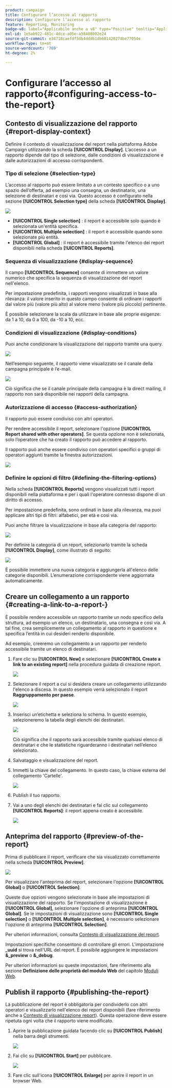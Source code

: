 ```yaml
---
product: campaign
title: Configurare l’accesso al rapporto
description: Configurare l’accesso al rapporto
feature: Reporting, Monitoring
badge-v8: label="Applicabile anche a v8" type="Positive" tooltip="Applicabile anche a Campaign v8"
exl-id: 1e5ab922-481c-4dce-a05e-a58408002e24
source-git-commit: e34718caefdf5db4ddd61db601420274be77054e
workflow-type: tm+mt
source-wordcount: '769'
ht-degree: 2%

---
```


# Configurare l’accesso al rapporto{#configuring-access-to-the-report}



## Contesto di visualizzazione del rapporto {#report-display-context}

Definire il contesto di visualizzazione del report nella piattaforma Adobe Campaign utilizzando la scheda **[!UICONTROL Display]**. L’accesso a un rapporto dipende dal tipo di selezione, dalle condizioni di visualizzazione e dalle autorizzazioni di accesso corrispondenti.

### Tipo di selezione {#selection-type}

L’accesso al rapporto può essere limitato a un contesto specifico o a uno spazio dell’offerta, ad esempio una consegna, un destinatario, una selezione di destinatari e così via. Questo accesso è configurato nella sezione **[!UICONTROL Selection type]** della scheda **[!UICONTROL Display]**.

![](assets/s_ncs_advuser_report_visibility_4.png)

* **[!UICONTROL Single selection]** : il report è accessibile solo quando è selezionata un&#39;entità specifica.
* **[!UICONTROL Multiple selection]** : il report è accessibile quando sono selezionate più entità.
* **[!UICONTROL Global]** : il report è accessibile tramite l&#39;elenco dei report disponibili nella scheda **[!UICONTROL Reports]**.

### Sequenza di visualizzazione {#display-sequence}

Il campo **[!UICONTROL Sequence]** consente di immettere un valore numerico che specifica la sequenza di visualizzazione del report nell&#39;elenco.

Per impostazione predefinita, i rapporti vengono visualizzati in base alla rilevanza: il valore inserito in questo campo consente di ordinare i rapporti dal valore più (valore più alto) al valore meno (valore più piccolo) pertinente.

È possibile selezionare la scala da utilizzare in base alle proprie esigenze: da 1 a 10, da 0 a 100, da -10 a 10, ecc.

### Condizioni di visualizzazione {#display-conditions}

Puoi anche condizionare la visualizzazione del rapporto tramite una query.

![](assets/s_ncs_advuser_report_visibility_5.png)

Nell’esempio seguente, il rapporto viene visualizzato se il canale della campagna principale è l’e-mail.

![](assets/s_ncs_advuser_report_visibility_6.png)

Ciò significa che se il canale principale della campagna è la direct mailing, il rapporto non sarà disponibile nei rapporti della campagna.

### Autorizzazione di accesso {#access-authorization}

Il rapporto può essere condiviso con altri operatori.

Per rendere accessibile il report, selezionare l&#39;opzione **[!UICONTROL Report shared with other operators]**. Se questa opzione non è selezionata, solo l’operatore che ha creato il rapporto può accedere al rapporto.

Il rapporto può anche essere condiviso con operatori specifici o gruppi di operatori aggiunti tramite la finestra autorizzazioni.

![](assets/s_ncs_advuser_report_visibility_8.png)

### Definire le opzioni di filtro {#defining-the-filtering-options}

Nella scheda **[!UICONTROL Reports]** vengono visualizzati tutti i report disponibili nella piattaforma e per i quali l&#39;operatore connesso dispone di un diritto di accesso.

Per impostazione predefinita, sono ordinati in base alla rilevanza, ma puoi applicare altri tipi di filtri: alfabetici, per età e così via.

Puoi anche filtrare la visualizzazione in base alla categoria del rapporto:

![](assets/report_ovv_select_type.png)

Per definire la categoria di un report, selezionarlo tramite la scheda **[!UICONTROL Display]**, come illustrato di seguito:

![](assets/report_select_category.png)

È possibile immettere una nuova categoria e aggiungerla all&#39;elenco delle categorie disponibili. L’enumerazione corrispondente viene aggiornata automaticamente.

## Creare un collegamento a un rapporto {#creating-a-link-to-a-report-}

È possibile rendere accessibile un rapporto tramite un nodo specifico della struttura, ad esempio un elenco, un destinatario, una consegna e così via. A tal fine, crea semplicemente un collegamento al rapporto in questione e specifica l’entità in cui desideri renderlo disponibile.

Ad esempio, creeremo un collegamento a un rapporto per renderlo accessibile tramite un elenco di destinatari.

1. Fare clic su **[!UICONTROL New]** e selezionare **[!UICONTROL Create a link to an existing report]** nella procedura guidata di creazione report.

   ![](assets/s_ncs_advuser_report_wizard_link_01.png)

1. Selezionare il report a cui si desidera creare un collegamento utilizzando l&#39;elenco a discesa. In questo esempio verrà selezionato il report **Raggruppamento per paese**.

   ![](assets/s_ncs_advuser_report_wizard_link_02.png)

1. Inserisci un’etichetta e seleziona lo schema. In questo esempio, selezioneremo la tabella degli elenchi dei destinatari.

   ![](assets/s_ncs_advuser_report_wizard_link_03.png)

   Ciò significa che il rapporto sarà accessibile tramite qualsiasi elenco di destinatari e che le statistiche riguarderanno i destinatari nell’elenco selezionato.

1. Salvataggio e visualizzazione del report.
1. Immetti la chiave del collegamento. In questo caso, la chiave esterna del collegamento &#39;Cartelle&#39;.

   ![](assets/s_ncs_advuser_report_wizard_link_04.png)

1. Publish il tuo rapporto.
1. Vai a uno degli elenchi dei destinatari e fai clic sul collegamento **[!UICONTROL Reports]**: il report appena creato è accessibile.

   ![](assets/s_ncs_advuser_report_wizard_link_05.png)

## Anteprima del rapporto {#preview-of-the-report}

Prima di pubblicare il report, verificare che sia visualizzato correttamente nella scheda **[!UICONTROL Preview]**.

![](assets/s_ncs_advuser_report_preview_01.png)

Per visualizzare l&#39;anteprima del report, selezionare l&#39;opzione **[!UICONTROL Global]** o **[!UICONTROL Selection]**.

Queste due opzioni vengono selezionate in base alle impostazioni di visualizzazione del rapporto. Se l&#39;impostazione di visualizzazione è **[!UICONTROL Global]**, selezionare l&#39;opzione di anteprima **[!UICONTROL Global]**. Se le impostazioni di visualizzazione sono **[!UICONTROL Single selection]** o **[!UICONTROL Multiple selection]**, è necessario selezionare l&#39;opzione di anteprima **[!UICONTROL Selection]**.

Per ulteriori informazioni, consulta [Contesto di visualizzazione del report](#report-display-context).

Impostazioni specifiche consentono di controllare gli errori. L&#39;impostazione **_uuid** si trova nell&#39;URL del report. È possibile aggiungere le impostazioni **&amp;_preview** o **&amp;_debug**.

Per ulteriori informazioni su queste impostazioni, fare riferimento alla sezione **Definizione delle proprietà del modulo Web** del capitolo [Moduli Web](../../web/using/about-web-forms.md).

## Publish il rapporto {#publishing-the-report}

La pubblicazione del report è obbligatoria per condividerlo con altri operatori e visualizzarlo nell&#39;elenco dei report disponibili (fare riferimento anche a [Contesto di visualizzazione report](#report-display-context)). Questa operazione deve essere ripetuta ogni volta che il rapporto viene modificato.

1. Aprire la pubblicazione guidata facendo clic su **[!UICONTROL Publish]** nella barra degli strumenti.

   ![](assets/s_ncs_advuser_report_publish_01.png)

1. Fai clic su **[!UICONTROL Start]** per pubblicare.

   ![](assets/s_ncs_advuser_report_publish_02.png)

1. Fare clic sull&#39;icona **[!UICONTROL Enlarge]** per aprire il report in un browser Web.
